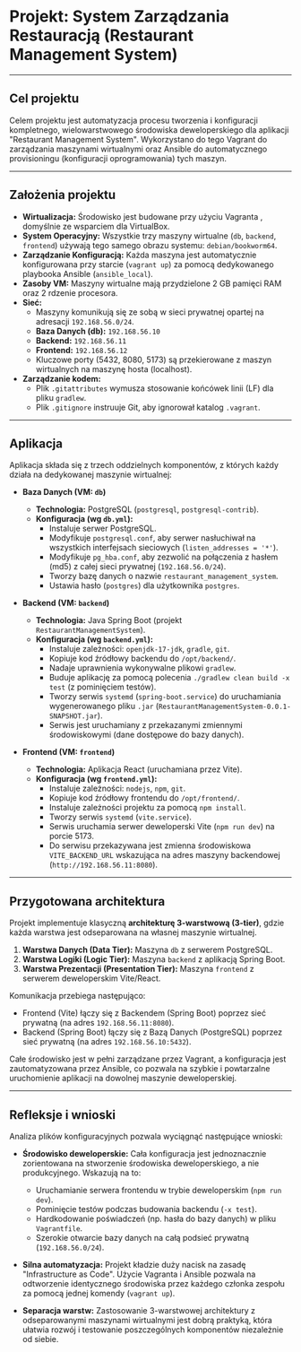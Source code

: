 # Projekt: System Zarządzania Restauracją (Restaurant Management System)

---

## Cel projektu

Celem projektu jest automatyzacja procesu tworzenia i konfiguracji kompletnego, wielowarstwowego środowiska deweloperskiego dla aplikacji "Restaurant Management System". Wykorzystano do tego Vagrant do zarządzania maszynami wirtualnymi oraz Ansible do automatycznego provisioningu (konfiguracji oprogramowania) tych maszyn.

---

## Założenia projektu

- **Wirtualizacja:** Środowisko jest budowane przy użyciu Vagranta , domyślnie ze wsparciem dla VirtualBox.
- **System Operacyjny:** Wszystkie trzy maszyny wirtualne (`db`, `backend`, `frontend`) używają tego samego obrazu systemu: `debian/bookworm64`.
- **Zarządzanie Konfiguracją:** Każda maszyna jest automatycznie konfigurowana przy starcie (`vagrant up`) za pomocą dedykowanego playbooka Ansible (`ansible_local`).
- **Zasoby VM:** Maszyny wirtualne mają przydzielone 2 GB pamięci RAM oraz 2 rdzenie procesora.
- **Sieć:**
  - Maszyny komunikują się ze sobą w sieci prywatnej opartej na adresacji `192.168.56.0/24`.
  - **Baza Danych (db):** `192.168.56.10`
  - **Backend:** `192.168.56.11`
  - **Frontend:** `192.168.56.12`
  - Kluczowe porty (5432, 8080, 5173) są przekierowane z maszyn wirtualnych na maszynę hosta (localhost).
- **Zarządzanie kodem:**
  - Plik `.gitattributes` wymusza stosowanie końcówek linii (LF) dla pliku `gradlew`.
  - Plik `.gitignore` instruuje Git, aby ignorował katalog `.vagrant`.

---

## Aplikacja

Aplikacja składa się z trzech oddzielnych komponentów, z których każdy działa na dedykowanej maszynie wirtualnej:

- **Baza Danych (VM: `db`)**

  - **Technologia:** PostgreSQL (`postgresql`, `postgresql-contrib`).
  - **Konfiguracja (wg `db.yml`):**
    - Instaluje serwer PostgreSQL.
    - Modyfikuje `postgresql.conf`, aby serwer nasłuchiwał na wszystkich interfejsach sieciowych (`listen_addresses = '*'`).
    - Modyfikuje `pg_hba.conf`, aby zezwolić na połączenia z hasłem (md5) z całej sieci prywatnej (`192.168.56.0/24`).
    - Tworzy bazę danych o nazwie `restaurant_management_system`.
    - Ustawia hasło (`postgres`) dla użytkownika `postgres`.

- **Backend (VM: `backend`)**

  - **Technologia:** Java Spring Boot (projekt `RestaurantManagementSystem`).
  - **Konfiguracja (wg `backend.yml`):**
    - Instaluje zależności: `openjdk-17-jdk`, `gradle`, `git`.
    - Kopiuje kod źródłowy backendu do `/opt/backend/`.
    - Nadaje uprawnienia wykonywalne plikowi `gradlew`.
    - Buduje aplikację za pomocą polecenia `./gradlew clean build -x test` (z pominięciem testów).
    - Tworzy serwis `systemd` (`spring-boot.service`) do uruchamiania wygenerowanego pliku `.jar` (`RestaurantManagementSystem-0.0.1-SNAPSHOT.jar`).
    - Serwis jest uruchamiany z przekazanymi zmiennymi środowiskowymi (dane dostępowe do bazy danych).

- **Frontend (VM: `frontend`)**
  - **Technologia:** Aplikacja React (uruchamiana przez Vite).
  - **Konfiguracja (wg `frontend.yml`):**
    - Instaluje zależności: `nodejs`, `npm`, `git`.
    - Kopiuje kod źródłowy frontendu do `/opt/frontend/`.
    - Instaluje zależności projektu za pomocą `npm install`.
    - Tworzy serwis `systemd` (`vite.service`).
    - Serwis uruchamia serwer deweloperski Vite (`npm run dev`) na porcie 5173.
    - Do serwisu przekazywana jest zmienna środowiskowa `VITE_BACKEND_URL` wskazująca na adres maszyny backendowej (`http://192.168.56.11:8080`).

---

## Przygotowana architektura

Projekt implementuje klasyczną **architekturę 3-warstwową (3-tier)**, gdzie każda warstwa jest odseparowana na własnej maszynie wirtualnej.

1.  **Warstwa Danych (Data Tier):** Maszyna `db` z serwerem PostgreSQL.
2.  **Warstwa Logiki (Logic Tier):** Maszyna `backend` z aplikacją Spring Boot.
3.  **Warstwa Prezentacji (Presentation Tier):** Maszyna `frontend` z serwerem deweloperskim Vite/React.

Komunikacja przebiega następująco:

- Frontend (Vite) łączy się z Backendem (Spring Boot) poprzez sieć prywatną (na adres `192.168.56.11:8080`).
- Backend (Spring Boot) łączy się z Bazą Danych (PostgreSQL) poprzez sieć prywatną (na adres `192.168.56.10:5432`).

Całe środowisko jest w pełni zarządzane przez Vagrant, a konfiguracja jest zautomatyzowana przez Ansible, co pozwala na szybkie i powtarzalne uruchomienie aplikacji na dowolnej maszynie deweloperskiej.

---

## Refleksje i wnioski

Analiza plików konfiguracyjnych pozwala wyciągnąć następujące wnioski:

- **Środowisko deweloperskie:** Cała konfiguracja jest jednoznacznie zorientowana na stworzenie środowiska deweloperskiego, a nie produkcyjnego. Wskazują na to:

  - Uruchamianie serwera frontendu w trybie deweloperskim (`npm run dev`).
  - Pominięcie testów podczas budowania backendu (`-x test`).
  - Hardkodowanie poświadczeń (np. hasła do bazy danych) w pliku `Vagrantfile`.
  - Szerokie otwarcie bazy danych na całą podsieć prywatną (`192.168.56.0/24`).

- **Silna automatyzacja:** Projekt kładzie duży nacisk na zasadę "Infrastructure as Code". Użycie Vagranta i Ansible pozwala na odtworzenie identycznego środowiska przez każdego członka zespołu za pomocą jednej komendy (`vagrant up`).

- **Separacja warstw:** Zastosowanie 3-warstwowej architektury z odseparowanymi maszynami wirtualnymi jest dobrą praktyką, która ułatwia rozwój i testowanie poszczególnych komponentów niezależnie od siebie.
